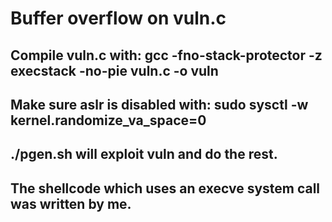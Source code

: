 # Buffer overflow on vuln.c
## Compile vuln.c with: gcc -fno-stack-protector -z execstack -no-pie vuln.c -o vuln
## Make sure aslr is disabled with: sudo sysctl -w kernel.randomize_va_space=0
## ./pgen.sh will exploit vuln and do the rest.
## The shellcode which uses an execve system call was written by me.
